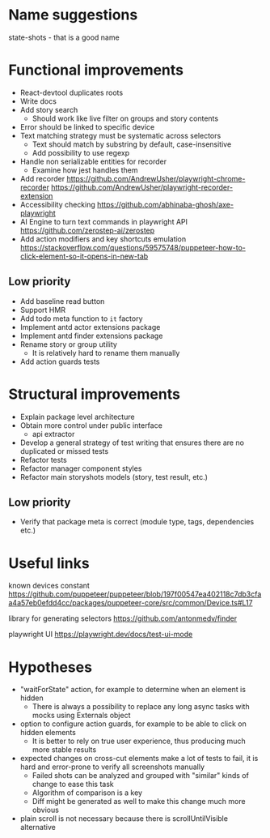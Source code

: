 # Name suggestions

state-shots - that is a good name

# Functional improvements

* React-devtool duplicates roots
* Write docs
* Add story search
    * Should work like live filter on groups and story contents
* Error should be linked to specific device
* Text matching strategy must be systematic across selectors
    * Text should match by substring by default, case-insensitive
    * Add possibility to use regexp
* Handle non serializable entities for recorder
    * Examine how jest handles them
* Add
  recorder https://github.com/AndrewUsher/playwright-chrome-recorder https://github.com/AndrewUsher/playwright-recorder-extension
* Accessibility checking https://github.com/abhinaba-ghosh/axe-playwright
* AI Engine to turn text commands in playwright API https://github.com/zerostep-ai/zerostep
* Add action modifiers and key shortcuts
  emulation https://stackoverflow.com/questions/59575748/puppeteer-how-to-click-element-so-it-opens-in-new-tab

## Low priority

* Add baseline read button
* Support HMR
* Add todo meta function to `it` factory
* Implement antd actor extensions package
* Implement antd finder extensions package
* Rename story or group utility
    * It is relatively hard to rename them manually
* Add action guards tests

# Structural improvements

* Explain package level architecture
* Obtain more control under public interface
    * api extractor
* Develop a general strategy of test writing that ensures there are no duplicated or missed tests
* Refactor tests
* Refactor manager component styles
* Refactor main storyshots models (story, test result, etc.)

## Low priority

* Verify that package meta is correct (module type, tags, dependencies etc.)

# Useful links

known devices
constant https://github.com/puppeteer/puppeteer/blob/197f00547ea402118c7db3cfaa4a57eb0efdd4cc/packages/puppeteer-core/src/common/Device.ts#L17

library for generating selectors https://github.com/antonmedv/finder

playwright UI https://playwright.dev/docs/test-ui-mode

# Hypotheses

* "waitForState" action, for example to determine when an element is hidden
    * There is always a possibility to replace any long async tasks with mocks using Externals object
* option to configure action guards, for example to be able to click on hidden elements
    * It is better to rely on true user experience, thus producing much more stable results
* expected changes on cross-cut elements make a lot of tests to fail, it is hard and error-prone to verify all
  screenshots manually
    * Failed shots can be analyzed and grouped with "similar" kinds of change to ease this task
    * Algorithm of comparison is a key
    * Diff might be generated as well to make this change much more obvious
* plain scroll is not necessary because there is scrollUntilVisible alternative
